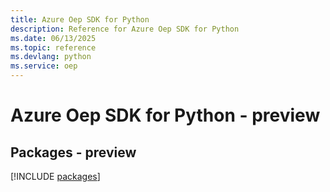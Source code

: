 ```yaml
---
title: Azure Oep SDK for Python
description: Reference for Azure Oep SDK for Python
ms.date: 06/13/2025
ms.topic: reference
ms.devlang: python
ms.service: oep
---
```

# Azure Oep SDK for Python - preview
## Packages - preview
[!INCLUDE [packages](oep-index.md)]